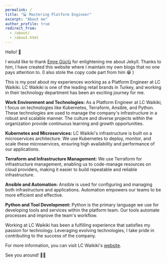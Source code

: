 ```yaml
---
permalink: /
title: "💻 Mastering Platform Engineer"
excerpt: "About me"
author_profile: true
redirect_from: 
  - /about/
  - /about.html
---
```


Hello! 👋

I would like to thank [Emre Güçlü](https://www.emreguclu.io/) for enlightening me about Jekyll. Thanks to him, I have created this website where I maintain my own blogs that no one pays attention to. (I also stole the copy code part from him 😁 )

This is my post about my experiences working as a Platform Engineer at LC Waikiki. LC Waikiki is one of the leading retail brands in Turkey, and working in their technology department has been an exciting journey for me.

**Work Environment and Technologies:**
As a Platform Engineer at LC Waikiki, I focus on technologies like Kubernetes, Terraform, Ansible, and Python. These technologies are used to manage the company's infrastructure in a robust and scalable manner. The culture and diverse projects within the organization provide continuous learning and growth opportunities.

**Kubernetes and Microservices:**
LC Waikiki's infrastructure is built on a microservices architecture. We use Kubernetes to deploy, monitor, and scale these microservices, ensuring high availability and performance of our applications.

**Terraform and Infrastructure Management:**
We use Terraform for infrastructure management, enabling us to code-manage resources on cloud providers, making it easier to build repeatable and reliable infrastructure.

**Ansible and Automation:**
Ansible is used for configuring and managing both infrastructure and applications. Automation empowers our teams to be more efficient and effective.

**Python and Tool Development:**
Python is the primary language we use for developing tools and services within the platform team. Our tools automate processes and improve the team's workflow.

Working at LC Waikiki has been a fulfilling experience that satisfies my passion for technology. Leveraging evolving technologies, I take pride in contributing to the success of the company.

For more information, you can visit LC Waikiki's [website](https://www.lcwaikiki.com/tr-TR/TR).

See you around! 👋👋

